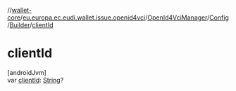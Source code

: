 //[wallet-core](../../../../../index.md)/[eu.europa.ec.eudi.wallet.issue.openid4vci](../../../index.md)/[OpenId4VciManager](../../index.md)/[Config](../index.md)/[Builder](index.md)/[clientId](client-id.md)

# clientId

[androidJvm]\
var [clientId](client-id.md): [String](https://kotlinlang.org/api/latest/jvm/stdlib/kotlin-stdlib/kotlin/-string/index.html)?
